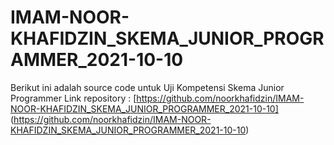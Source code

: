 # IMAM-NOOR-KHAFIDZIN_SKEMA_JUNIOR_PROGRAMMER_2021-10-10

Berikut ini adalah source code untuk Uji Kompetensi Skema Junior Programmer
Link repository : [https://github.com/noorkhafidzin/IMAM-NOOR-KHAFIDZIN_SKEMA_JUNIOR_PROGRAMMER_2021-10-10] (https://github.com/noorkhafidzin/IMAM-NOOR-KHAFIDZIN_SKEMA_JUNIOR_PROGRAMMER_2021-10-10)
